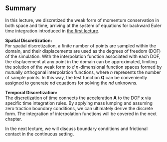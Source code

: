 ## Summary

In this lecture, we discretized the weak form of momentum conservation in both space and time, arriving at the system of equations for backward Euler time integration introduced in [the first lecture](./lec1-discrete_space_time.md).

**Spatial Discretization:**  
For spatial discretization, a finite number of points are sampled within the domain, and their displacements are used as the degrees of freedom (DOF) of the simulation. With the interpolation function associated with each DOF, the displacement at any point in the domain can be approximated, limiting the solution of the weak form to $d$ $n$-dimensional function spaces formed by mutually orthogonal interpolation functions, where $n$ represents the number of sample points. In this way, the test function $\mathbf{Q}$ can be conveniently assigned to generate $nd$ equations for solving the $nd$ unknowns.

**Temporal Discretization:**  
The discretization of time connects the acceleration $\mathbf{A}$ to the DOF $\mathbf{x}$ via specific time integration rules. By applying mass lumping and assuming zero traction boundary conditions, we can ultimately derive the discrete form. The integration of interpolation functions will be covered in the next chapter.

In the next lecture, we will discuss boundary conditions and frictional contact in the continuous setting.
